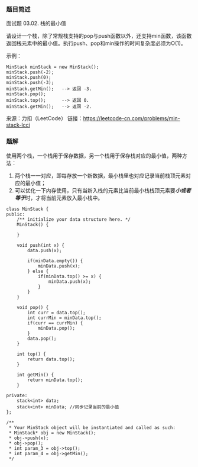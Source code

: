 ### 题目简述
面试题 03.02. 栈的最小值

请设计一个栈，除了常规栈支持的pop与push函数以外，还支持min函数，该函数返回栈元素中的最小值。执行push、pop和min操作的时间复杂度必须为O(1)。


示例：
```
MinStack minStack = new MinStack();
minStack.push(-2);
minStack.push(0);
minStack.push(-3);
minStack.getMin();   --> 返回 -3.
minStack.pop();
minStack.top();      --> 返回 0.
minStack.getMin();   --> 返回 -2.
```

来源：力扣（LeetCode）
链接：https://leetcode-cn.com/problems/min-stack-lcci


### 题解
使用两个栈，一个栈用于保存数据，另一个栈用于保存栈对应的最小值，两种方法：
1. 两个栈一一对应，即每存放一个新数据，最小栈里也对应记录当前栈顶元素对应的最小值；
2. 可以优化一下内存使用，只有当新入栈的元素比当前最小栈栈顶元素要***小或者等于***时，才将当前元素放入最小栈中。
```
class MinStack {
public:
    /** initialize your data structure here. */
    MinStack() {

    }
    
    void push(int x) {
        data.push(x);

        if(minData.empty()) {
            minData.push(x);
        } else {
            if(minData.top() >= x) {
                minData.push(x);
            } 
        }
    }
    
    void pop() {
        int curr = data.top();
        int currMin = minData.top();
        if(curr == currMin) {
            minData.pop();
        }
        data.pop();
    }
    
    int top() {
        return data.top();
    }
    
    int getMin() {
        return minData.top();
    }

private:
    stack<int> data;
    stack<int> minData; //同步记录当前的最小值
};

/**
 * Your MinStack object will be instantiated and called as such:
 * MinStack* obj = new MinStack();
 * obj->push(x);
 * obj->pop();
 * int param_3 = obj->top();
 * int param_4 = obj->getMin();
 */
```